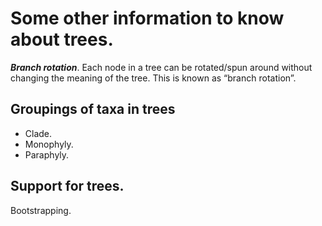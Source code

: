 # Some other information to know about trees. 

***Branch rotation***. Each node in a tree can be rotated/spun around without changing the meaning of the tree. This is known as “branch rotation”.

## Groupings of taxa in trees
* Clade.
* Monophyly.
* Paraphyly.

## Support for trees.
Bootstrapping.

